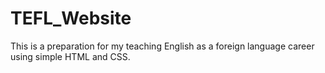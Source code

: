 # TEFL_Website

This is a preparation for my teaching English as a foreign language career using simple HTML and CSS.
